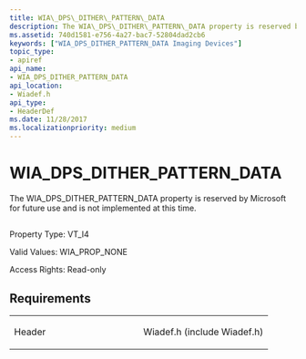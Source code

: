 ```yaml
---
title: WIA\_DPS\_DITHER\_PATTERN\_DATA
description: The WIA\_DPS\_DITHER\_PATTERN\_DATA property is reserved by Microsoft for future use and is not implemented at this time.
ms.assetid: 740d1581-e756-4a27-bac7-52804dad2cb6
keywords: ["WIA_DPS_DITHER_PATTERN_DATA Imaging Devices"]
topic_type:
- apiref
api_name:
- WIA_DPS_DITHER_PATTERN_DATA
api_location:
- Wiadef.h
api_type:
- HeaderDef
ms.date: 11/28/2017
ms.localizationpriority: medium
---
```


# WIA\_DPS\_DITHER\_PATTERN\_DATA


The WIA\_DPS\_DITHER\_PATTERN\_DATA property is reserved by Microsoft for future use and is not implemented at this time.

## <span id="ddk_wia_dps_dither_pattern_data_si"></span><span id="DDK_WIA_DPS_DITHER_PATTERN_DATA_SI"></span>


Property Type: VT\_I4

Valid Values: WIA\_PROP\_NONE

Access Rights: Read-only

Requirements
------------

<table>
<colgroup>
<col width="50%" />
<col width="50%" />
</colgroup>
<tbody>
<tr class="odd">
<td><p>Header</p></td>
<td>Wiadef.h (include Wiadef.h)</td>
</tr>
</tbody>
</table>

 

 





